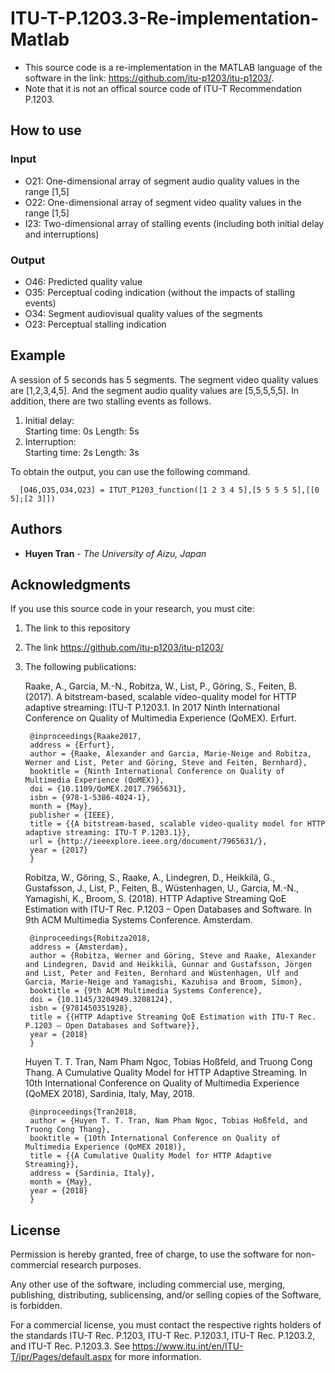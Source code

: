 # ITU-T-P.1203.3-Re-implementation-Matlab
* This source code is a re-implementation in the MATLAB language of the software in the link: https://github.com/itu-p1203/itu-p1203/.
* Note that it is not an offical source code of ITU-T Recommendation P.1203. 

## How to use
### Input 
- O21: One-dimensional array of segment audio quality values in the range [1,5]
- O22: One-dimensional array of segment video quality values in the range [1,5] 
- I23: Two-dimensional array of stalling events (including both initial delay and interruptions)
	
### Output
- O46: Predicted quality value 
- O35: Perceptual coding indication (without the impacts of stalling events)
- O34: Segment audiovisual quality values of the segments 
- O23: Perceptual stalling indication

## Example
 A session of 5 seconds has 5 segments. The segment video quality values are [1,2,3,4,5]. 
 And the segment audio quality values are [5,5,5,5,5]. 
 In addition, there are two stalling events as follows. 
1. Initial delay:    
	Starting time: 0s 		      Length: 5s
2. Interruption:    
	Starting time: 2s 		      Length: 3s

To obtain the output, you can use the following command. 
  ```
	[O46,O35,O34,O23] = ITUT_P1203_function([1 2 3 4 5],[5 5 5 5 5],[[0 5];[2 3]])
  ```

## Authors

* **Huyen Tran** - *The University of Aizu, Japan*

## Acknowledgments

If you use this source code in your research, you must cite:

1. The link to this repository
2. The link https://github.com/itu-p1203/itu-p1203/
3. The following publications:

   Raake, A., Garcia, M.-N., Robitza, W., List, P., Göring, S., Feiten, B. (2017). A bitstream-based, scalable video-quality model for HTTP adaptive streaming: ITU-T P.1203.1. In 2017 Ninth International Conference on Quality of Multimedia Experience (QoMEX). Erfurt.

        @inproceedings{Raake2017,
        address = {Erfurt},
        author = {Raake, Alexander and Garcia, Marie-Neige and Robitza, Werner and List, Peter and Göring, Steve and Feiten, Bernhard},
        booktitle = {Ninth International Conference on Quality of Multimedia Experience (QoMEX)},
        doi = {10.1109/QoMEX.2017.7965631},
        isbn = {978-1-5386-4024-1},
        month = {May},
        publisher = {IEEE},
        title = {{A bitstream-based, scalable video-quality model for HTTP adaptive streaming: ITU-T P.1203.1}},
        url = {http://ieeexplore.ieee.org/document/7965631/},
        year = {2017}
        }

    Robitza, W., Göring, S., Raake, A., Lindegren, D., Heikkilä, G., Gustafsson, J., List, P., Feiten, B., Wüstenhagen, U., Garcia, M.-N., Yamagishi, K., Broom, S. (2018). HTTP Adaptive Streaming QoE Estimation with ITU-T Rec. P.1203 – Open Databases and Software. In 9th ACM Multimedia Systems Conference. Amsterdam.

        @inproceedings{Robitza2018,
        address = {Amsterdam},
        author = {Robitza, Werner and Göring, Steve and Raake, Alexander and Lindegren, David and Heikkilä, Gunnar and Gustafsson, Jörgen and List, Peter and Feiten, Bernhard and Wüstenhagen, Ulf and Garcia, Marie-Neige and Yamagishi, Kazuhisa and Broom, Simon},
        booktitle = {9th ACM Multimedia Systems Conference},
        doi = {10.1145/3204949.3208124},
        isbn = {9781450351928},
        title = {{HTTP Adaptive Streaming QoE Estimation with ITU-T Rec. P.1203 – Open Databases and Software}},
        year = {2018}
        }


    Huyen T. T. Tran, Nam Pham Ngoc, Tobias Hoßfeld, and Truong Cong Thang. A Cumulative Quality Model for HTTP Adaptive Streaming. In 10th International Conference on Quality of Multimedia Experience (QoMEX 2018), Sardinia, Italy, May, 2018.

        @inproceedings{Tran2018,
        author = {Huyen T. T. Tran, Nam Pham Ngoc, Tobias Hoßfeld, and Truong Cong Thang},
        booktitle = {10th International Conference on Quality of Multimedia Experience (QoMEX 2018)},
        title = {{A Cumulative Quality Model for HTTP Adaptive Streaming}},
        address = {Sardinia, Italy},
        month = {May},
        year = {2018}
        }

## License

Permission is hereby granted, free of charge, to use the software for non-commercial research purposes.

Any other use of the software, including commercial use, merging, publishing, distributing, sublicensing, and/or selling copies of the Software, is forbidden.

For a commercial license, you must contact the respective rights holders of the standards ITU-T Rec. P.1203, ITU-T Rec. P.1203.1, ITU-T Rec. P.1203.2, and ITU-T Rec. P.1203.3. See https://www.itu.int/en/ITU-T/ipr/Pages/default.aspx for more information.
 
